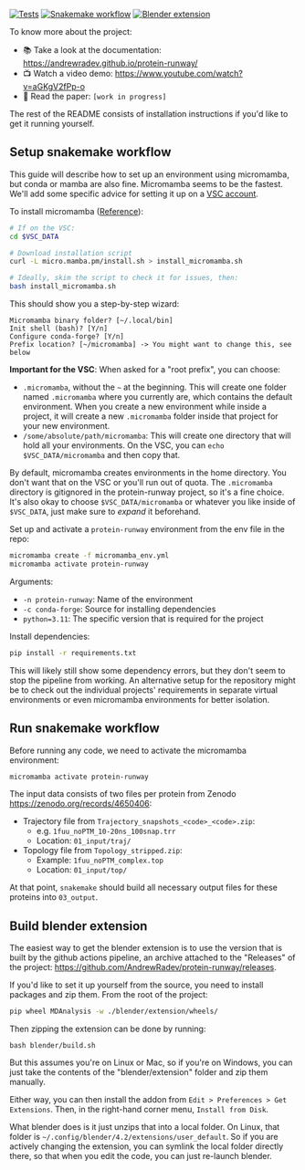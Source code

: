 [![Tests](https://github.com/AndrewRadev/protein-runway/actions/workflows/tests.yml/badge.svg)](https://github.com/AndrewRadev/protein-runway/actions/workflows/tests.yml)
[![Snakemake workflow](https://github.com/AndrewRadev/protein-runway/actions/workflows/snakemake.yml/badge.svg)](https://github.com/AndrewRadev/protein-runway/actions/workflows/tests.yml)
[![Blender extension](https://github.com/AndrewRadev/protein-runway/actions/workflows/blender_extension.yml/badge.svg)](https://github.com/AndrewRadev/protein-runway/actions/workflows/tests.yml)

To know more about the project:

* 📚 Take a look at the documentation: <https://andrewradev.github.io/protein-runway/>
* 📺 Watch a video demo: <https://www.youtube.com/watch?v=aGKgV2fPp-o>
* 📄 Read the paper: `[work in progress]`

The rest of the README consists of installation instructions if you'd like to get it running yourself.

## Setup snakemake workflow

This guide will describe how to set up an environment using micromamba, but conda or mamba are also fine. Micromamba seems to be the fastest. We'll add some specific advice for setting it up on a [VSC account](https://docs.vscentrum.be/index.html).

To install micromamba ([Reference](https://mamba.readthedocs.io/en/latest/installation/micromamba-installation.html)):

```bash
# If on the VSC:
cd $VSC_DATA

# Download installation script
curl -L micro.mamba.pm/install.sh > install_micromamba.sh

# Ideally, skim the script to check it for issues, then:
bash install_micromamba.sh
```

This should show you a step-by-step wizard:

```
Micromamba binary folder? [~/.local/bin]
Init shell (bash)? [Y/n]
Configure conda-forge? [Y/n]
Prefix location? [~/micromamba] -> You might want to change this, see below
```

**Important for the VSC**: When asked for a \"root prefix\", you can choose:

- `.micromamba`, without the `~` at the beginning. This will create one folder named `.micromamba` where you currently are, which contains the default environment. When you create a new environment while inside a project, it will create a new `.micromamba` folder inside that project for your new environment.
- `/some/absolute/path/micromamba`: This will create one directory that will hold all your environments. On the VSC, you can `echo $VSC_DATA/micromamba` and then copy that.

By default, micromamba creates environments in the home directory. You don't want that on the VSC or you'll run out of quota. The `.micromamba` directory is gitignored in the protein-runway project, so it's a fine choice. It's also okay to choose `$VSC_DATA/micromamba` or whatever you like inside of `$VSC_DATA`, just make sure to *expand* it beforehand.

Set up and activate a `protein-runway` environment from the env file in
the repo:

```bash
micromamba create -f micromamba_env.yml
micromamba activate protein-runway
```

Arguments:

-   `-n protein-runway`: Name of the environment
-   `-c conda-forge`: Source for installing dependencies
-   `python=3.11`: The specific version that is required for the project

Install dependencies:

```bash
pip install -r requirements.txt
```

This will likely still show some dependency errors, but they don't seem
to stop the pipeline from working. An alternative setup for the
repository might be to check out the individual projects' requirements
in separate virtual environments or even micromamba environments for
better isolation.

## Run snakemake workflow

Before running any code, we need to activate the micromamba environment:

```bash
micromamba activate protein-runway
```

The input data consists of two files per protein from Zenodo <https://zenodo.org/records/4650406>:

- Trajectory file from `Trajectory_snapshots_<code>_<code>.zip`:
    - e.g. `1fuu_noPTM_10-20ns_100snap.trr`
    - Location: `01_input/traj/`
- Topology file from `Topology_stripped.zip`:
    - Example: `1fuu_noPTM_complex.top`
    - Location: `01_input/top/`

At that point, `snakemake` should build all necessary output files for these proteins into `03_output`.

## Build blender extension

The easiest way to get the blender extension is to use the version that is built by the github actions pipeline, an archive attached to the \"Releases\" of the project: <https://github.com/AndrewRadev/protein-runway/releases>.

If you'd like to set it up yourself from the source, you need to install packages and zip them. From the root of the project:

``` bash
pip wheel MDAnalysis -w ./blender/extension/wheels/
```

Then zipping the extension can be done by running:

```
bash blender/build.sh
```

But this assumes you're on Linux or Mac, so if you're on Windows, you can just take the contents of the "blender/extension" folder and zip them manually.

Either way, you can then install the addon from `Edit > Preferences > Get Extensions`. Then, in the right-hand corner menu, `Install from Disk`.

What blender does is it just unzips that into a local folder. On Linux, that folder is `~/.config/blender/4.2/extensions/user_default`. So if you are actively changing the extension, you can symlink the local folder directly there, so that when you edit the code, you can just re-launch blender.
